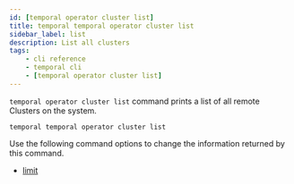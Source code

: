 ```yaml
---
id: [temporal operator cluster list]
title: temporal temporal operator cluster list
sidebar_label: list
description: List all clusters
tags:
	- cli reference
	- temporal cli
	- [temporal operator cluster list]
---
```


`temporal operator cluster list` command prints a list of all remote Clusters on the system.

`temporal temporal operator cluster list`

Use the following command options to change the information returned by this command.



- [limit](/cli/cmd-options/limit)


